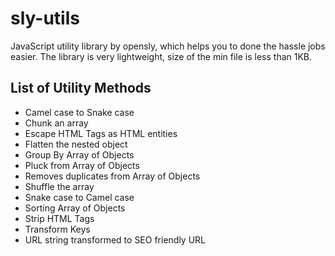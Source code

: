 # sly-utils

JavaScript utility library by opensly, which helps you to done the hassle jobs easier. The library is very lightweight, size of the min file is less than 1KB.

## List of Utility Methods
- Camel case to Snake case
- Chunk an array
- Escape HTML Tags as HTML entities
- Flatten the nested object
- Group By Array of Objects
- Pluck from Array of Objects
- Removes duplicates from Array of Objects
- Shuffle the array
- Snake case to Camel case
- Sorting Array of Objects
- Strip HTML Tags
- Transform Keys
- URL string transformed to SEO friendly URL
